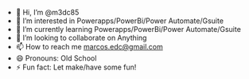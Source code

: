 - 👋 Hi, I’m @m3dc85
- 👀 I’m interested in Powerapps/PowerBi/Power Automate/Gsuite
- 🌱 I’m currently learning  Powerapps/PowerBi/Power Automate/Gsuite
- 💞️ I’m looking to collaborate on Anything
- 📫 How to reach me marcos.edc@gmail.com
- 😄 Pronouns: Old School
- ⚡ Fun fact: Let make/have some fun!

<!---
m3dc85/m3dc85 is a ✨ special ✨ repository because its `README.md` (this file) appears on your GitHub profile.
You can click the Preview link to take a look at your changes.
--->
